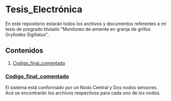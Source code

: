 # **Tesis_Electrónica**
En este repositorio estarán todos los archivos y documentos referentes a mi tesis de pregrado titulado "Monitoreo de amiente en granja de grillos Gryllodes Sigillatus".
 
 ## Contenidos
 1. [Codigo_final_comentado](T/Codigo_final_comentado)
 
 ### [Codigo_final_comentado](/Codigo_final_comentado)
 El sistema está conformado por un Nodo Central y Dos nodos sensores. Acá se encontrarán los archivos respectivos para cada uno de los nodos. 
 


